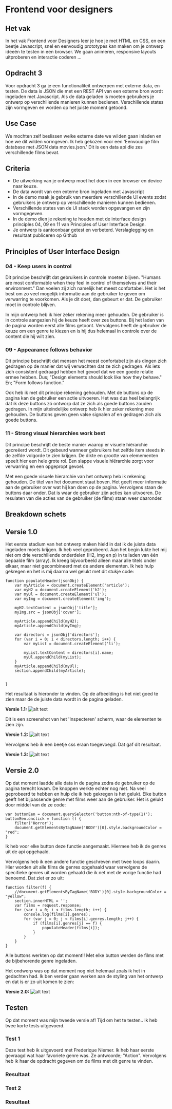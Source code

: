 # Frontend voor designers

## Het vak
In het vak Frontend voor Designers leer je hoe je met HTML en CSS, en een beetje Javascript, snel en eenvoudig prototypes kan maken om je ontwerp ideeën te testen in een browser. We gaan animeren, responsive layouts uitproberen en interactie coderen ...

## Opdracht 3
Voor opdracht 3 ga je een functionaliteit ontwerpen met externe data, en testen. De data is JSON die met een REST API van een externe bron wordt ingeladen met Javascript. Als de data geladen is moeten gebruikers je ontwerp op verschillende manieren kunnen bedienen. Verschillende states zijn vormgeven en worden op het juiste moment getoond.

## Use Case
We mochten zelf beslissen welke externe date we wilden gaan inladen en hoe we dit wilden vormgeven. Ik heb gekozen voor een 'Eenvoudige film database met JSON data movies.json.' Dit is een data api die zes verschillende films bevat. 

## Criteria
- De uitwerking van je ontwerp moet het doen in een browser en device naar keuze.
- De data wordt van een externe bron ingeladen met Javascript
- In de demo maak je gebruik van meerdere verschillende UI events zodat gebruikers je ontwerp op verschillende manieren kunnen bedienen.
- Verschillende states van de UI stack worden opgevangen en zijn vormgegeven.
- In de demo dien je rekening te houden met de interface design principles 04, 09 en 11 van Principles of User Interface Design.
- Je ontwerp is aantoonbaar getest en verbeterd. Verslaglegging en resultaat publiceren op Github

## Principles of User Interface Design
### 04 - Keep users in control
Dit principe beschrijft dat gebruikers in controle moeten blijven. "Humans are most conformable when they feel in control of themselves and their environment." Dan voelen zij zich namelijk het meest confortabel. Het is het best om zo veel mogelijk informatie aan de gebruiker te geven om verwarring te voorkomen. Als je dit doet, dan gebeurt er dat. De gebruiker moet in controle blijven.

In mijn ontwerp heb ik hier zeker rekening meer gehouden. De gebruiker is in controle aangezien hij de keuze heeft over zes buttons. Bij het laden van de pagina worden eerst alle films getoont. Vervolgens heeft de gebruiker de keuze om een genre te kiezen en is hij dus helemaal in controle over de content die hij wilt zien.

### 09 - Appearance follows behavior
Dit principe beschrijft dat mensen het meest confortabel zijn als dingen zich gedragen op de manier dat wij verwachten dat ze zich gedragen. Als iets zich consistent gedraagd hebben het gevoel dat we een goede relatie ermee hebben. Dus; "Design elements should look like how they behave." En; "Form follows function."

Ook heb ik met dit principe rekening gehouden. Met de buttons op de pagina kan de gebruiker een actie uitvoeren. Het was dus heel belangrijk dat ik deze buttons zó ontworp dat ze zich als goede buttons zouden gedragen. In mijn uiteindelijke ontwerp heb ik hier zeker rekening mee gehouden. De buttons geven geen valse signalen af en gedragen zich als goede buttons.

### 11 - Strong visual hierarchies work best
Dit principe beschrijft de beste manier waarop er visuele hiërarchie gecreëerd wordt. Dit gebeurd wanneer gebruikers het zelfde item steeds in de zelfde volgorde te zien krijgen. De dikte en grootte van elemementen speelt hier een hele grote rol. Een slappe visuele hiërarchie zorgt voor verwarring en een opgepropt gevoel.

Met een goede visuele hierarchie van het ontwerp heb ik rekening gehouden. De titel van het document staat boven. Het geeft meer informatie aan de gebruiker over wat hij kan doen op de pagina. Vervolgens staan de buttons daar onder. Dat is waar de gebruiker zijn acties kan uitvoeren. De resulaten van die acties van de gebruiker (de films) staan weer daaronder.

## Breakdown schets

## Versie 1.0
Het eerste stadium van het ontwerp maken hield in dat ik de juiste data ingeladen moets krijgen. Ik heb veel geprobeerd. Aan het begin lukte het mij niet om drie verschillende onderdelen (H2, img en p) in te laden van één bepaalde film (array). Ik kreeg bijvoorbeeld alleen maar alle titels onder elkaar, maar niet gecombineerd met de andere elementen. Ik heb hulp gekregen en het is mij daarna wel gelukt met dit stukje code: 

```
function populateHeader(jsonObj) {
    var myArticle = document.createElement('article');
    var myH2 = document.createElement('h2');
    var myUl = document.createElement('ul');
    var myImg = document.createElement('img');

    myH2.textContent = jsonObj['title'];
    myImg.src = jsonObj['cover'];

    myArticle.appendChild(myH2);
    myArticle.appendChild(myImg);

    var directors = jsonObj['directors'];
    for (var i = 0; i < directors.length; i++) {
        var myList = document.createElement('li');

        myList.textContent = directors[i].name;
        myUl.appendChild(myList);
    }
    myArticle.appendChild(myUl);
    section.appendChild(myArticle);


}
```

Het resultaat is hieronder te vinden. Op de afbeelding is het niet goed te zien maar de de juiste data wordt in de pagina geladen.

**Versie 1.1:**
![alt text](https://github.com/lisacbot/frontendvoordesigners/blob/master/opdracht3/v1/img/Schermafbeelding%202019-06-12%20om%2010.11.42.png?raw=true "Afbeelding 1")

Dit is een screenshot van het 'Inspecteren' scherm, waar de elementen te zien zijn.

**Versie 1.2:**
![alt text](https://github.com/lisacbot/frontendvoordesigners/blob/master/opdracht3/v1/img/Schermafbeelding%202019-06-12%20om%2011.31.33.png?raw=true "Afbeelding 2")


Vervolgens heb ik een beetje css eraan toegevoegd. Dat gaf dit resultaat.

**Versie 1.3:**
![alt text](https://github.com/lisacbot/frontendvoordesigners/blob/master/opdracht3/v1/img/Schermafbeelding%202019-06-12%20om%2010.12.46.png?raw=true "Afbeelding 3")


## Versie 2.0
Op dat moment laadde alle data in de pagina zodra de gebruiker op de pagina terecht kwam. De knoppen werkte echter nog niet. Na veel geprobeerd te hebben en hulp die ik heb gekregen is het gelukt. Elke button geeft het bijpassende genre met films weer aan de gebruiker. Het is gelukt door middel van de ze code:
```
var buttonEen = document.querySelector('button:nth-of-type(1)');
buttonEen.onclick = function () {
    filter('Horror');
    document.getElementsByTagName('BODY')[0].style.backgroundColor = "red";
}
```
Ik heb voor elke button deze functie aangemaakt. Hiermee heb ik de genres uit de api opgehaald.

Vervolgens heb ik een andere functie geschreven met twee loops daarin. Hier worden uit alle films de genres opgehaald waar vervolgens de specifieke genres uit worden gehaald die ik net met de vorige functie had benoemd. Dat ziet er zo uit:

```
function filter(f) {
    //document.getElementsByTagName('BODY')[0].style.backgroundColor = "yellow";
    section.innerHTML = '';
    var films = request.response;
    for (var i = 0; i < films.length; i++) {
        console.log(films[i].genres);
        for (var j = 0; j < films[i].genres.length; j++) {
            if (films[i].genres[j] == f) {
                populateHeader(films[i]);
            }
        }
    }
}
```

Alle buttons werkten op dat moment!! Met elke button werden de films met de bijbehorende genre ingeladen.

Het ondwerp was op dat moment nog niet helemaal zoals ik het in gedachten had. Ik ben verder gaan werken aan de styling van het ontwerp en dat is er zo uit komen te zien:

**Versie 2.0:**
![alt text](https://github.com/lisacbot/frontendvoordesigners/blob/master/opdracht3/v1/img/Schermafbeelding%202019-06-12%20om%2011.43.35.png?raw=true "Afbeelding 4")

## Testen
Op dat moment was mijn tweede versie af! Tijd om het te testen.. Ik heb twee korte tests uitgevoerd. 

### Test 1
Deze test heb ik uitgevoerd met Frederique Niemer. Ik heb haar eerste gevraagd wat haar favoriete genre was. Ze antwoorde; "Action". Vervolgens heb ik haar de opdracht gegeven om de films met dit genre te vinden.

### Resultaat
### Test 2
### Resultaat

